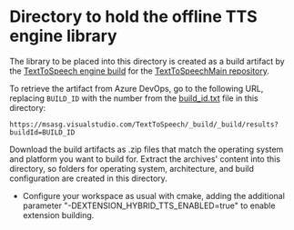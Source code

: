 # Directory to hold the offline TTS engine library

The library to be placed into this directory is created as a build artifact by the [TextToSpeech engine build](https://msasg.visualstudio.com/TextToSpeech/_build?definitionId=12307&_a=summary) for the [TextToSpeechMain repository](https://msasg.visualstudio.com/TextToSpeech/_git/TextToSpeechMain).


To retrieve the artifact from Azure DevOps, go to the following URL, replacing `BUILD_ID` with the number from the [build\_id.txt](build_id.txt) file in this directory:

    https://msasg.visualstudio.com/TextToSpeech/_build/_build/results?buildId=BUILD_ID

Download the build artifacts as .zip files that match the operating system and platform you want to build for.
Extract the archives' content into this directory, so folders for operating system, architecture, and build configuration are created in this directory.

 * Configure your workspace as usual with cmake, adding the additional parameter "-DEXTENSION_HYBRID_TTS_ENABLED=true" to enable extension building.
